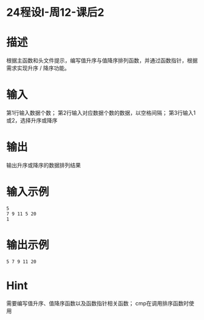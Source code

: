 # 24程设I-周12-课后2

# 描述

根据主函数和头文件提示，编写值升序与值降序排列函数，并通过函数指针，根据需求实现升序 / 降序功能。

# 输入

第1行输入数据个数；
第2行输入对应数据个数的数据，以空格间隔；
第3行输入1或2，选择升序或降序

# 输出

输出升序或降序的数据排列结果

# 输入示例

```
5
7 9 11 5 20
1
```

# 输出示例

```
5 7 9 11 20
```

# Hint

需要编写值升序、值降序函数以及函数指针相关函数；
cmp在调用排序函数时使用

